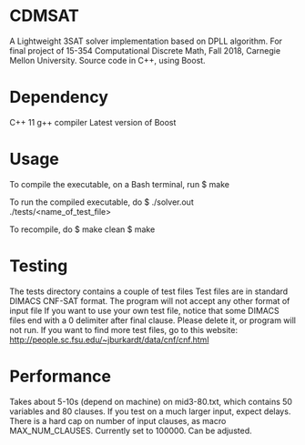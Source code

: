 # CDMSAT
A Lightweight 3SAT solver implementation based on DPLL algorithm. For final project of 15-354 Computational Discrete Math, Fall 2018, Carnegie Mellon University. 
Source code in C++, using Boost. 

# Dependency
C++ 11
g++ compiler
Latest version of Boost 

# Usage
To compile the executable, on a Bash terminal, run
$ make 

To run the compiled executable, do 
$ ./solver.out ./tests/<name_of_test_file>

To recompile, do
$ make clean
$ make

# Testing
The tests directory contains a couple of test files
Test files are in standard DIMACS CNF-SAT format.
The program will not accept any other format of input file
If you want to use your own test file, notice that some DIMACS files end with a 0
delimiter after final clause. Please delete it, or program will not run. 
If you want to find more test files, go to this website:
http://people.sc.fsu.edu/~jburkardt/data/cnf/cnf.html

# Performance
Takes about 5-10s (depend on machine) on mid3-80.txt, which contains 50 variables 
and 80 clauses.
If you test on a much larger input, expect delays. 
There is a hard cap on number of input clauses, as macro MAX_NUM_CLAUSES. Currently 
set to 100000. Can be adjusted. 
